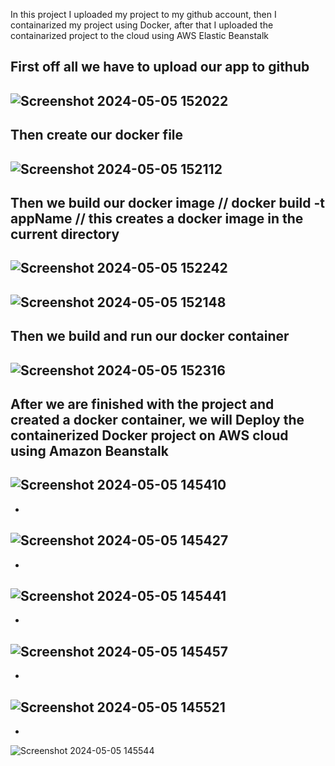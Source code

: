In this project I uploaded my project to my github account, then I containarized my project using Docker, after that I uploaded the containarized project to the cloud using AWS Elastic Beanstalk




First off all we have to upload our app to github
-
![Screenshot 2024-05-05 152022](https://github.com/Zakaria-Khuda-Dady/Docker-AWS-alien-invader/assets/148376197/ffa38a12-a205-418f-b2a3-cbc6e1a5d97b)
-
Then create our docker file
-
![Screenshot 2024-05-05 152112](https://github.com/Zakaria-Khuda-Dady/Docker-AWS-alien-invader/assets/148376197/2e631954-8541-4c36-8ace-84c14911f365)
-
Then we build our docker image // docker build -t appName // this creates a docker image in the current directory
-
![Screenshot 2024-05-05 152242](https://github.com/Zakaria-Khuda-Dady/Docker-AWS-alien-invader/assets/148376197/44bc4a62-5903-4ab6-a670-c612b731e99a)
-
![Screenshot 2024-05-05 152148](https://github.com/Zakaria-Khuda-Dady/Docker-AWS-alien-invader/assets/148376197/bb93f37f-6ae7-4756-9d00-e313231f9934)
-
Then we build and run our docker container 
-
![Screenshot 2024-05-05 152316](https://github.com/Zakaria-Khuda-Dady/Docker-AWS-alien-invader/assets/148376197/b3ecd3ac-2e04-42f1-83f5-00e22766f050)
-
After we are finished with the project and created a docker container, we will Deploy the containerized Docker project on AWS cloud using Amazon Beanstalk
-
![Screenshot 2024-05-05 145410](https://github.com/Zakaria-Khuda-Dady/Docker-AWS-alien-invader/assets/148376197/60fa80f2-f033-4806-aa3c-daa3737ead07)
-
-
![Screenshot 2024-05-05 145427](https://github.com/Zakaria-Khuda-Dady/Docker-AWS-alien-invader/assets/148376197/681a3fd6-3d8b-40f6-8bba-1c5f120b3c95)
-
-
![Screenshot 2024-05-05 145441](https://github.com/Zakaria-Khuda-Dady/Docker-AWS-alien-invader/assets/148376197/d4e1a4fa-6015-40fc-90bc-e938e1f36eb5)
-
-
![Screenshot 2024-05-05 145457](https://github.com/Zakaria-Khuda-Dady/Docker-AWS-alien-invader/assets/148376197/f83a3b14-a21b-4998-bc04-d3b78784d222)
-
-
![Screenshot 2024-05-05 145521](https://github.com/Zakaria-Khuda-Dady/Docker-AWS-alien-invader/assets/148376197/3d3886d9-6bdd-4485-9cd6-02f5ad5016f5)
-
-
![Screenshot 2024-05-05 145544](https://github.com/Zakaria-Khuda-Dady/Docker-AWS-alien-invader/assets/148376197/7529e69c-7022-4bf7-944e-aa1b1d894ee0)
